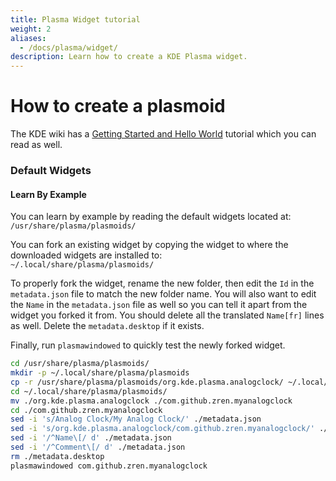 ```yaml
---
title: Plasma Widget tutorial
weight: 2
aliases:
  - /docs/plasma/widget/
description: Learn how to create a KDE Plasma widget.
---
```


# How to create a plasmoid

The KDE wiki has a [Getting Started and Hello World](https://techbase.kde.org/Development/Tutorials/Plasma5) tutorial which you can read as well.

### Default Widgets

#### Learn By Example

You can learn by example by reading the default widgets located at:\
`/usr/share/plasma/plasmoids/`

You can fork an existing widget by copying the widget to where the downloaded widgets are installed to:\
`~/.local/share/plasma/plasmoids/`

To properly fork the widget, rename the new folder, then edit the `Id` in the `metadata.json` file to match the new folder name. You will also want to edit the `Name` in the `metadata.json` file as well so you can tell it apart from the widget you forked it from. You should delete all the translated `Name[fr]` lines as well. Delete the `metadata.desktop` if it exists.

Finally, run `plasmawindowed` to quickly test the newly forked widget.

```bash
cd /usr/share/plasma/plasmoids/
mkdir -p ~/.local/share/plasma/plasmoids
cp -r /usr/share/plasma/plasmoids/org.kde.plasma.analogclock/ ~/.local/share/plasma/plasmoids/
cd ~/.local/share/plasma/plasmoids/
mv ./org.kde.plasma.analogclock ./com.github.zren.myanalogclock
cd ./com.github.zren.myanalogclock
sed -i 's/Analog Clock/My Analog Clock/' ./metadata.json
sed -i 's/org.kde.plasma.analogclock/com.github.zren.myanalogclock/' ./metadata.json
sed -i '/^Name\[/ d' ./metadata.json
sed -i '/^Comment\[/ d' ./metadata.json
rm ./metadata.desktop
plasmawindowed com.github.zren.myanalogclock
```
